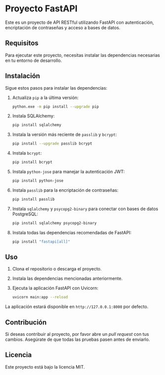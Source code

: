 # Proyecto FastAPI

Este es un proyecto de API RESTful utilizando FastAPI con autenticación, encriptación de contraseñas y acceso a bases de datos.

## Requisitos

Para ejecutar este proyecto, necesitas instalar las dependencias necesarias en tu entorno de desarrollo.

## Instalación

Sigue estos pasos para instalar las dependencias:

1. Actualiza `pip` a la última versión:

    ```bash
    python.exe -m pip install --upgrade pip
    ```

2. Instala SQLAlchemy:

    ```bash
    pip install sqlalchemy
    ```

3. Instala la versión más reciente de `passlib` y `bcrypt`:

    ```bash
    pip install --upgrade passlib bcrypt
    ```

4. Instala `bcrypt`:

    ```bash
    pip install bcrypt
    ```

5. Instala `python-jose` para manejar la autenticación JWT:

    ```bash
    pip install python-jose
    ```

6. Instala `passlib` para la encriptación de contraseñas:

    ```bash
    pip install passlib
    ```

7. Instala `sqlalchemy` y `psycopg2-binary` para conectar con bases de datos PostgreSQL:

    ```bash
    pip install sqlalchemy psycopg2-binary
    ```

8. Instala todas las dependencias recomendadas de FastAPI:

    ```bash
    pip install "fastapi[all]"
    ```

## Uso

1. Clona el repositorio o descarga el proyecto.
2. Instala las dependencias mencionadas anteriormente.
3. Ejecuta la aplicación FastAPI con Uvicorn:

    ```bash
    uvicorn main:app --reload
    ```

La aplicación estará disponible en `http://127.0.0.1:8000` por defecto.

## Contribución

Si deseas contribuir al proyecto, por favor abre un *pull request* con tus cambios. Asegúrate de que todas las pruebas pasen antes de enviarlo.

## Licencia

Este proyecto está bajo la licencia MIT.
